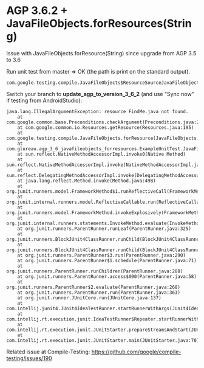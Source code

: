 # AGP 3.6.2 + JavaFileObjects.forResources(String)
Issue with JavaFileObjects.forResource(String) since upgrade from AGP 3.5 to 3.6

Run unit test from master => OK (the path is print on the standard output).

    com.google.testing.compile.JavaFileObjects$ResourceSourceJavaFileObject[file:/Users/greg/projects/AGP_3_6_JavaFileObjects_forResources/app/build/intermediates/sourceFolderJavaResources/debug/FindMe.java]

  
Switch your branch to **update_agp_to_version_3_6_2** (and use "Sync now" if testing from AndroidStudio):

    java.lang.IllegalArgumentException: resource FindMe.java not found.
        at com.google.common.base.Preconditions.checkArgument(Preconditions.java:217)
        at com.google.common.io.Resources.getResource(Resources.java:195)
        at com.google.testing.compile.JavaFileObjects.forResource(JavaFileObjects.java:161)
        at com.glureau.agp_3_6_javafileobjects_forresources.ExampleUnitTest.JavaFileObjects_forResources_is_working(ExampleUnitTest.kt:9)
        at sun.reflect.NativeMethodAccessorImpl.invoke0(Native Method)
        at sun.reflect.NativeMethodAccessorImpl.invoke(NativeMethodAccessorImpl.java:62)
        at sun.reflect.DelegatingMethodAccessorImpl.invoke(DelegatingMethodAccessorImpl.java:43)
        at java.lang.reflect.Method.invoke(Method.java:498)
        at org.junit.runners.model.FrameworkMethod$1.runReflectiveCall(FrameworkMethod.java:50)
        at org.junit.internal.runners.model.ReflectiveCallable.run(ReflectiveCallable.java:12)
        at org.junit.runners.model.FrameworkMethod.invokeExplosively(FrameworkMethod.java:47)
        at org.junit.internal.runners.statements.InvokeMethod.evaluate(InvokeMethod.java:17)
        at org.junit.runners.ParentRunner.runLeaf(ParentRunner.java:325)
        at org.junit.runners.BlockJUnit4ClassRunner.runChild(BlockJUnit4ClassRunner.java:78)
        at org.junit.runners.BlockJUnit4ClassRunner.runChild(BlockJUnit4ClassRunner.java:57)
        at org.junit.runners.ParentRunner$3.run(ParentRunner.java:290)
        at org.junit.runners.ParentRunner$1.schedule(ParentRunner.java:71)
        at org.junit.runners.ParentRunner.runChildren(ParentRunner.java:288)
        at org.junit.runners.ParentRunner.access$000(ParentRunner.java:58)
        at org.junit.runners.ParentRunner$2.evaluate(ParentRunner.java:268)
        at org.junit.runners.ParentRunner.run(ParentRunner.java:363)
        at org.junit.runner.JUnitCore.run(JUnitCore.java:137)
        at com.intellij.junit4.JUnit4IdeaTestRunner.startRunnerWithArgs(JUnit4IdeaTestRunner.java:68)
        at com.intellij.rt.execution.junit.IdeaTestRunner$Repeater.startRunnerWithArgs(IdeaTestRunner.java:47)
        at com.intellij.rt.execution.junit.JUnitStarter.prepareStreamsAndStart(JUnitStarter.java:242)
        at com.intellij.rt.execution.junit.JUnitStarter.main(JUnitStarter.java:70)


Related issue at Compile-Testing: https://github.com/google/compile-testing/issues/190

